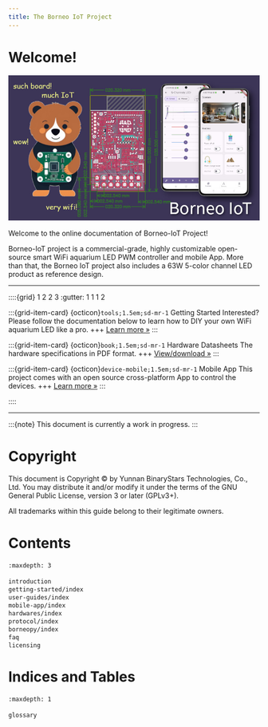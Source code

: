 ```yaml
---
title: The Borneo IoT Project
---
```


# Welcome!

![banner](images/borneo-hero.jpg)

Welcome to the online documentation of Borneo-IoT Project!

Borneo-IoT project is a commercial-grade, highly customizable open-source smart WiFi aquarium LED PWM controller and mobile App. More than that, the Borneo IoT project also includes a 63W 5-color channel LED product as reference design.

---

::::{grid} 1 2 2 3
:gutter: 1 1 1 2

:::{grid-item-card} {octicon}`tools;1.5em;sd-mr-1` Getting Started
Interested? Please follow the documentation below to learn how to DIY your own WiFi aquarium LED like a pro.
+++
[Learn more »](getting-started)
:::

:::{grid-item-card} {octicon}`book;1.5em;sd-mr-1` Hardware Datasheets
The hardware specifications in PDF format.
+++
[View/download »](https://github.com/borneo-iot/borneo/tree/master/hw/datasheets)
:::

:::{grid-item-card} {octicon}`device-mobile;1.5em;sd-mr-1` Mobile App
This project comes with an open source cross-platform App to control the devices.
+++
[Learn more »](mobile-app)
:::

::::

---

:::{note}
This document is currently a work in progress.
:::

# Copyright

This document is Copyright © by Yunnan BinaryStars Technologies, Co., Ltd. You may distribute it and/or modify it under the terms of the GNU General Public License, version 3 or later (GPLv3+).

All trademarks within this guide belong to their legitimate owners.

# Contents

```{toctree}
:maxdepth: 3

introduction
getting-started/index
user-guides/index
mobile-app/index
hardwares/index
protocol/index
borneopy/index
faq
licensing
```


# Indices and Tables

```{toctree}
:maxdepth: 1

glossary
```
